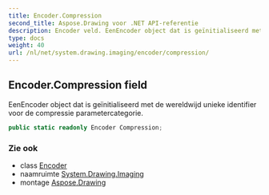 ```yaml
---
title: Encoder.Compression
second_title: Aspose.Drawing voor .NET API-referentie
description: Encoder veld. EenEncoder object dat is geïnitialiseerd met de wereldwijd unieke identifier voor de compressie parametercategorie.
type: docs
weight: 40
url: /nl/net/system.drawing.imaging/encoder/compression/
---
```

## Encoder.Compression field

EenEncoder object dat is geïnitialiseerd met de wereldwijd unieke identifier voor de compressie parametercategorie.

```csharp
public static readonly Encoder Compression;
```

### Zie ook

* class [Encoder](../)
* naamruimte [System.Drawing.Imaging](../../encoder/)
* montage [Aspose.Drawing](../../../)


